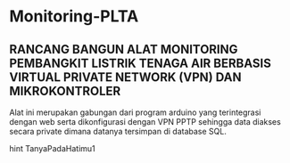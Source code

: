 # Monitoring-PLTA
RANCANG BANGUN ALAT MONITORING PEMBANGKIT LISTRIK TENAGA AIR BERBASIS VIRTUAL PRIVATE NETWORK (VPN) DAN MIKROKONTROLER
----------------------------------------------------------------------------------------------------------------------
Alat ini merupakan gabungan dari program arduino  yang terintegrasi dengan web serta dikonfigurasi dengan VPN PPTP sehingga data diakses secara private dimana datanya tersimpan di database SQL.

hint TanyaPadaHatimu1
